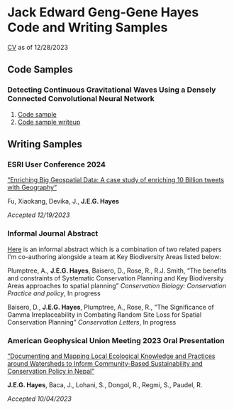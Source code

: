 # **Jack Edward Geng-Gene Hayes Code and Writing Samples**

[CV](Hayes_Jack_CV.pdf) as of 12/28/2023

## Code Samples

### Detecting Continuous Gravitational Waves Using a Densely Connected Convolutional Neural Network

1. [Code sample](code_showcase.py)
2. [Code sample writeup](code_writeup.md)

## Writing Samples

### ESRI User Conference 2024

[“Enriching Big Geospatial Data: A case study of enriching 10 Billion tweets with Geography”](esri.pdf)

Fu, Xiaokang, Devika, J., **J.E.G. Hayes**

*Accepted 12/19/2023*

### Informal Journal Abstract

[Here](kba.pdf) is an informal abstract which is a combination of two related papers I'm co-authoring alongside a team at Key Biodiversity Areas listed below:

Plumptree, A., **J.E.G. Hayes**, Baisero, D., Rose, R., R.J. Smith, “The benefits and constraints of Systematic Conservation Planning and Key Biodiversity Areas approaches to spatial planning” *Conservation Biology: Conservation Practice and policy*, In progress

Baisero, D., **J.E.G. Hayes**, Plumptree, A., Rose, R., “The Significance of Gamma Irreplaceability in Combating Random Site Loss for Spatial Conservation Planning” *Conservation Letters*, In progress

### American Geophysical Union Meeting 2023 Oral Presentation

[“Documenting and Mapping Local Ecological Knowledge and Practices around Watersheds to Inform Community-Based Sustainability and Conservation Policy in Nepal”](AGU_abstract.pdf)

**J.E.G. Hayes**, Baca, J., Lohani, S., Dongol, R., Regmi, S., Paudel, R.

*Accepted 10/04/2023*
